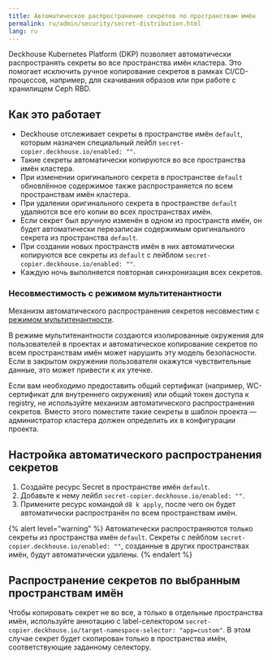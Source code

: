 ```yaml
---
title: Автоматическое распространение секретов по пространствам имён
permalink: ru/admin/security/secret-distribution.html
lang: ru
---
```


Deckhouse Kubernetes Platform (DKP) позволяет автоматически распространять секреты во все пространства имён кластера.
Это помогает исключить ручное копирование секретов в рамках CI/CD-процессов,
например, для скачивания образов или при работе с хранилищем Ceph RBD.

## Как это работает

- Deckhouse отслеживает секреты в пространстве имён `default`,
  которым назначен специальный лейбл `secret-copier.deckhouse.io/enabled: ""`.
- Такие секреты автоматически копируются во все пространства имён кластера.
- При изменении оригинального секрета в пространстве `default`
  обновлённое содержимое также распространяется по всем пространствам имён кластера.
- При удалении оригинального секрета в пространстве `default` удаляются все его копии во всех пространствах имён.
- Если секрет был вручную изменён в одном из пространств имён,
  он будет автоматически перезаписан содержимым оригинального секрета из пространства `default`.
- При создании новых пространств имён
  в них автоматически копируются все секреты из `default` с лейблом `secret-copier.deckhouse.io/enabled: ""`.
- Каждую ночь выполняется повторная синхронизация всех секретов.

### Несовместимость с режимом мультитенантности

Механизм автоматического распространения секретов несовместим с [режимом мультитенантности](../multitenancy.html).

В режиме мультитенантности создаются изолированные окружения для пользователей в проектах
и автоматическое копирование секретов по всем пространствам имён может нарушить эту модель безопасности.
Если в закрытом окружении пользователя окажутся чувствительные данные, это может привести к их утечке.

Если вам необходимо предоставить общий сертификат (например, WC-сертификат для внутреннего окружения)
или общий токен доступа к registry, не используйте механизм автоматического распространения секретов.
Вместо этого поместите такие секреты в шаблон проекта — администратор кластера должен определить их в конфигурации проекта.

## Настройка автоматического распространения секретов

1. Создайте ресурс Secret в пространстве имён `default`.
1. Добавьте к нему лейбл `secret-copier.deckhouse.io/enabled: ""`.
1. Примените ресурс командой `d8 k apply`, после чего он будет автоматически распространён по всем пространствам имён.

{% alert level="warning" %}
Автоматически распространяются только секреты из пространства имён `default`.
Секреты с лейблом `secret-copier.deckhouse.io/enabled: ""`, созданные в других пространствах имён,
будут автоматически удалены.
{% endalert %}

## Распространение секретов по выбранным пространствам имён

Чтобы копировать секрет не во все, а только в отдельные пространства имён,
используйте аннотацию с label-селектором `secret-copier.deckhouse.io/target-namespace-selector: "app=custom"`.
В этом случае секрет будет скопирован только в пространства имён, соответствующие заданному селектору.
